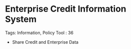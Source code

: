 # Enterprise Credit Information System

Tags: Information, Policy Tool
: 36

- Share Credit and Enterprise Data